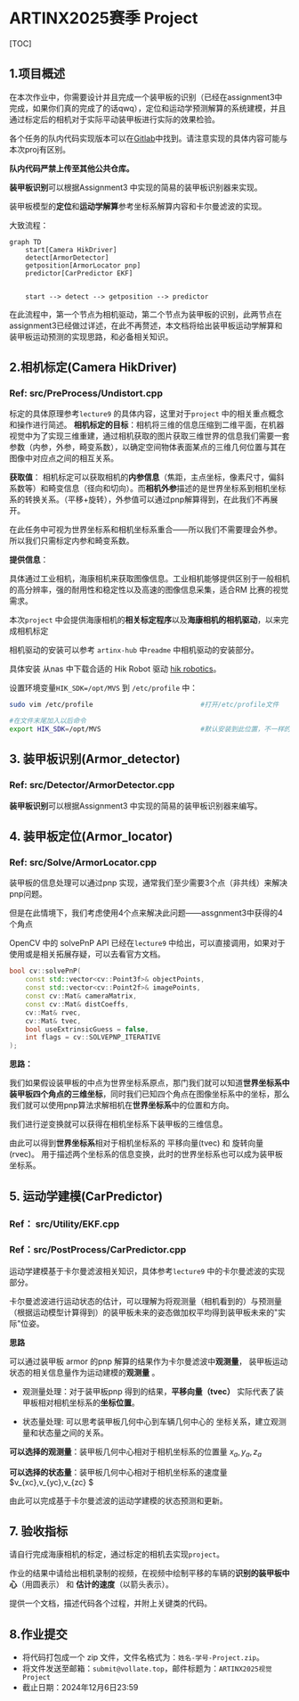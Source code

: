 # ARTINX2025赛季 Project 

[TOC]

## 1.项目概述

在本次作业中，你需要设计并且完成一个装甲板的识别（已经在assignment3中完成，如果你们真的完成了的话qwq），定位和运动学预测解算的系统建模，并且通过标定后的相机对于实际平动装甲板进行实际的效果检验。

各个任务的队内代码实现版本可以在[Gitlab](https://mirrors.sustech.edu.cn/git/ARTINX/artinx-hub)中找到。请注意实现的具体内容可能与本次proj有区别。

**队内代码严禁上传至其他公共仓库。**

**装甲板识别**可以根据Assignment3 中实现的简易的装甲板识别器来实现。 

装甲板模型的**定位**和**运动学解算**参考坐标系解算内容和卡尔曼滤波的实现。

大致流程：

```mermaid
graph TD
    start[Camera HikDriver]
    detect[ArmorDetector]
    getposition[ArmorLocator pnp]
    predictor[CarPredictor EKF]
   

    start --> detect --> getposition --> predictor 

```

在此流程中，第一个节点为相机驱动，第二个节点为装甲板的识别，此两节点在assignment3已经做过详述，在此不再赘述，本文档将给出装甲板运动学解算和装甲板运动预测的实现思路，和必备相关知识。

## 2.相机标定(Camera HikDriver)

### Ref: src/PreProcess/Undistort.cpp



标定的具体原理参考`lecture9` 的具体内容，这里对于`project` 中的相关重点概念和操作进行简述。
**相机标定的目标**：相机将三维的信息压缩到二维平面，在机器视觉中为了实现三维重建，通过相机获取的图片获取三维世界的信息我们需要一套参数（内参，外参，畸变系数），以确定空间物体表面某点的三维几何位置与其在图像中对应点之间的相互关系。

**获取值**： 相机标定可以获取相机的**内参信息**（焦距，主点坐标，像素尺寸，偏斜系数等）和畸变信息（径向和切向）。而**相机外参**描述的是世界坐标系到相机坐标系的转换关系。（平移+旋转），外参值可以通过pnp解算得到，在此我们不再展开。

在此任务中可视为世界坐标系和相机坐标系重合——所以我们不需要理会外参。
所以我们只需标定内参和畸变系数。

**提供信息**：

具体通过工业相机，海康相机来获取图像信息。工业相机能够提供区别于一般相机的高分辨率，强的耐用性和稳定性以及高速的图像信息采集，适合RM 比赛的视觉需求。

本次`project` 中会提供海康相机的**相关标定程序**以及**海康相机的相机驱动**，以来完成相机标定

相机驱动的安装可以参考 `artinx-hub` 中`readme` 中相机驱动的安装部分。

具体安装 从nas 中下载合适的 Hik Robot 驱动 [hik robotics](https://www.hikrobotics.com/cn/machinevision/service/download?module=0)。 

设置环境变量`HIK_SDK=/opt/MVS` 到 `/etc/profile` 中：

```bash
sudo vim /etc/profile                           #打开/etc/profile文件

#在文件末尾加入以后命令
export HIK_SDK=/opt/MVS                         #默认安装到此位置，不一样的自己改
```

## 3. 装甲板识别(Armor_detector)

### Ref: src/Detector/ArmorDetector.cpp

**装甲板识别**可以根据Assignment3 中实现的简易的装甲板识别器来编写。

## 4. 装甲板定位(Armor_locator)

### Ref: src/Solve/ArmorLocator.cpp

装甲板的信息处理可以通过pnp 实现，通常我们至少需要3个点（非共线）来解决pnp问题。

但是在此情境下，我们考虑使用4个点来解决此问题——assgnment3中获得的4个角点

OpenCV 中的 solvePnP API 已经在`lecture9` 中给出，可以直接调用，如果对于使用或是相关拓展存疑，可以去看官方文档。

```cpp
bool cv::solvePnP(
    const std::vector<cv::Point3f>& objectPoints,
    const std::vector<cv::Point2f>& imagePoints,
    const cv::Mat& cameraMatrix,
    const cv::Mat& distCoeffs,
    cv::Mat& rvec,
    cv::Mat& tvec,
    bool useExtrinsicGuess = false,
    int flags = cv::SOLVEPNP_ITERATIVE
);
```

**思路：**

我们如果假设装甲板的中点为世界坐标系原点，那门我们就可以知道**世界坐标系中装甲板四个角点的三维坐标**，同时我们已知四个角点在图像坐标系中的坐标，那么我们就可以使用pnp算法求解相机在**世界坐标系**中的位置和方向。

我们进行逆变换就可以获得在相机坐标系下装甲板的三维信息。

由此可以得到**世界坐标系**相对于相机坐标系的 平移向量(tvec) 和 旋转向量(rvec)。 用于描述两个坐标系的信息变换，此时的世界坐标系也可以成为装甲板坐标系。

## 5. 运动学建模(CarPredictor)

### Ref： src/Utility/EKF.cpp

### Ref：src/PostProcess/CarPredictor.cpp

运动学建模基于卡尔曼滤波相关知识，具体参考`lecture9` 中的卡尔曼滤波的实现部分。

卡尔曼滤波进行运动状态的估计，可以理解为将观测量（相机看到的）与预测量（根据运动模型计算得到）的装甲板未来的姿态做加权平均得到装甲板未来的"实际"位姿。

**思路**

可以通过装甲板 armor 的pnp 解算的结果作为卡尔曼滤波中**观测量**， 装甲板运动状态的相关信息量作为运动建模的**观测量** 。

- 观测量处理：对于装甲板pnp 得到的结果，**平移向量（tvec）** 实际代表了装甲板相对相机坐标系的**坐标位置**。

- 状态量处理: 可以思考装甲板几何中心到车辆几何中心的 坐标关系，建立观测量和状态量之间的关系。

**可以选择的观测量**：装甲板几何中心相对于相机坐标系的位置量 $x_a,y_a,z_a$ 

**可以选择的状态量**：装甲板几何中心相对于相机坐标系的速度量 $v_{xc},v_{yc},v_{zc} $

由此可以完成基于卡尔曼滤波的运动学建模的状态预测和更新。

## 7. 验收指标

请自行完成海康相机的标定，通过标定的相机去实现`project`。

作业的结果中请给出相机录制的视频，在视频中绘制平移的车辆的**识别的装甲板中心**（用圆表示） 和 **估计的速度**（以箭头表示）。

提供一个文档，描述代码各个过程，并附上关键类的代码。

## 8.作业提交

- 将代码打包成一个 zip 文件，文件名格式为：`姓名-学号-Project.zip`。
- 将文件发送至邮箱：`submit@vollate.top`，邮件标题为：`ARTINX2025视觉Project`
- 截止日期：2024年12月6日23:59